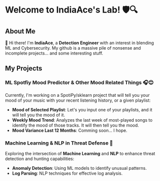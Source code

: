 # Welcome to IndiaAce's Lab! 🛡️🔍

## About Me

👋 Hi there! I'm **IndiaAce**, a **Detection Engineer** with an interest in blending ML and Cybersecurity. My github is a massive pile of nonsense and incomplete projects... and some interesting stuff.

## My Projects

### ML Spotfiy Mood Predictor & Other Mood Related Things 🎧😊
Currently, I'm working on a SpotiPy/sklearn project that will tell you your mood of your music with your recent listening history, or a given playlist:
- **Mood of Selected Playlist**: Let's you input one of your playlists, and it will tell you the mood of it.
- **Weekly Mood Trend**: Analyzes the last week of most-played songs to identify the mood of those tracks. It will then tell you the mood.
- **Mood Variance Last 12 Months**: Comming soon... I hope.

### Machine Learning & NLP in Threat Defense 🤖
Exploring the intersection of **Machine Learning** and **NLP** to enhance threat detection and hunting capabilities:
- **Anomaly Detection**: Using ML models to identify unusual patterns.
- **Log Parsing**: NLP techniques for effective log analysis.
